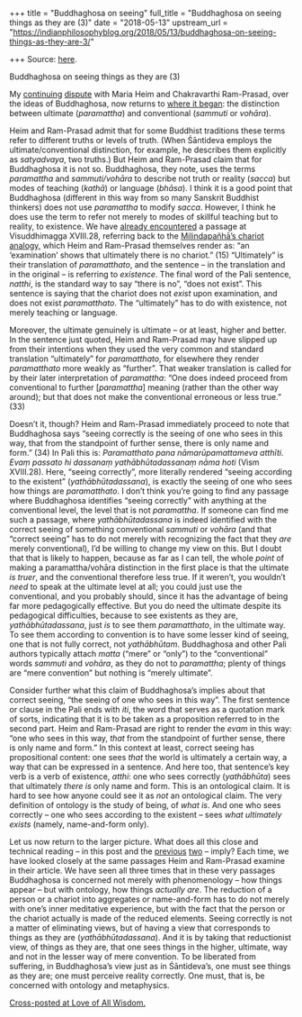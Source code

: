 +++
title = "Buddhaghosa on seeing"
full_title = "Buddhaghosa on seeing things as they are (3)"
date = "2018-05-13"
upstream_url = "https://indianphilosophyblog.org/2018/05/13/buddhaghosa-on-seeing-things-as-they-are-3/"

+++
Source: [here](https://indianphilosophyblog.org/2018/05/13/buddhaghosa-on-seeing-things-as-they-are-3/).

Buddhaghosa on seeing things as they are (3)

My
[continuing](http://loveofallwisdom.com/blog/2018/04/buddhaghosa-on-seeing-things-as-they-are-1)
[dispute](http://loveofallwisdom.com/blog/2018/04/buddhaghosa-on-seeing-things-as-they-are-2)
with Maria Heim and Chakravarthi Ram-Prasad, over the ideas of
Buddhaghosa, now returns to [where it
began](http://indianphilosophyblog.org/2018/01/21/ultimate-and-conventional-truth-in-wilfrid-sellars/#comment-206692):
the distinction between ultimate (*paramattha*) and conventional
(*sammuti* or *vohāra*).

Heim and Ram-Prasad admit that for some Buddhist traditions these terms
refer to different truths or levels of truth. (When Śāntideva employs
the ultimate/conventional distinction, for example, he describes them
explicitly as *satyadvaya*, two truths.) But Heim and Ram-Prasad claim
that for Buddhaghosa it is not so. Buddhaghosa, they note, uses the
terms *paramattha* and *sammuti/vohāra* to describe not truth or reality
(*sacca*) but modes of teaching (*kathā*) or language (*bhāsa*). I think
it is a good point that Buddhaghosa (different in this way from so many
Sanskrit Buddhist thinkers) does not use *paramattha* to modify *sacca*.
However, I think he does use the term to refer not merely to modes of
skillful teaching but to reality, to existence. We have [already
encountered](http://loveofallwisdom.com/blog/2018/04/buddhaghosa-on-seeing-things-as-they-are-1)
a passage at Visuddhimagga XVIII.28, referring back to the
[Milindapañhā’s chariot
analogy](http://loveofallwisdom.com/blog/2018/01/ultimate-and-conventional-truth-in-wilfrid-sellars/),
which Heim and Ram-Prasad themselves render as: “an ‘examination’ shows
that ultimately there is no chariot.” (15) “Ultimately” is their
translation of *paramatthato*, and the sentence – in the translation and
in the original – is referring to *existence*. The final word of the
Pali sentence, *natthi*, is the standard way to say “there is no”, “does
not exist”. This sentence is saying that the chariot does not *exist*
upon examination, and does not exist *paramatthato*. The “ultimately”
has to do with existence, not merely teaching or language.

Moreover, the ultimate genuinely is ultimate – or at least, higher and
better. In the sentence just quoted, Heim and Ram-Prasad may have
slipped up from their intentions when they used the very common and
standard translation “ultimately” for *paramatthato*, for elsewhere they
render *paramatthato* more weakly as “further”. That weaker translation
is called for by their later interpretation of *paramattha*: “One does
indeed proceed from conventional to further \[*paramattha*\] meaning
(rather than the other way around); but that does not make the
conventional erroneous or less true.” (33)

Doesn’t it, though? Heim and Ram-Prasad immediately proceed to note that
Buddhaghosa says “seeing correctly is the seeing of one who sees in this
way, that from the standpoint of further sense, there is only name and
form.” (34) In Pali this is: *Paramatthato pana nāmarūpamattameva
atthīti. Evaṃ passato hi dassanaṃ yathābhūtadassanaṃ nāma hoti* (Vism
XVIII.28). Here, “seeing correctly”, more literally rendered “seeing
according to the existent” (*yathābhūtadassana*), is exactly the seeing
of one who sees how things are *paramatthato*. I don’t think you’re
going to find any passage where Buddhaghosa identifies “seeing
correctly” with anything at the conventional level, the level that is
not *paramattha*. If someone can find me such a passage, where
*yathābhūtadassana* is indeed identified with the correct seeing of
something conventional *sammuti* or *vohāra* (and that “correct seeing”
has to do not merely with recognizing the fact that they *are* merely
conventional), I’d be willing to change my view on this. But I doubt
that that is likely to happen, because as far as I can tell, the whole
*point* of making a paramattha/vohāra distinction in the first place is
that the ultimate *is truer*, and the conventional therefore less true.
If it weren’t, you wouldn’t *need* to speak at the ultimate level at
all; you could just use the conventional, and you probably should, since
it has the advantage of being far more pedagogically effective. But you
do need the ultimate despite its pedagogical difficulties, because to
see existents as they are, *yathābhūtadassana*, just *is* to see them
*paramatthato*, in the ultimate way. To see them according to convention
is to have some lesser kind of seeing, one that is not fully correct,
not *yathābhūtam*. Buddhaghosa and other Pali authors typically attach
*matta* (“mere” or “only”) to the “conventional” words *sammuti* and
*vohāra*, as they do not to *paramattha*; plenty of things are “mere
convention” but nothing is “merely ultimate”.

Consider further what this claim of Buddhaghosa’s implies about that
correct seeing, “the seeing of one who sees in this way”. The first
sentence or clause in the Pali ends with *iti*, the word that serves as
a quotation mark of sorts, indicating that it is to be taken as a
proposition referred to in the second part. Heim and Ram-Prasad are
right to render the *evam* in this way: “one who sees in this way,
*that* from the standpoint of further sense, there is only name and
form.” In this context at least, correct seeing has propositional
content: one sees *that* the world is ultimately a certain way, a way
that can be expressed in a sentence. And here too, that sentence’s key
verb is a verb of existence, *atthi*: one who sees correctly
(*yathābhūta*) sees that ultimately *there is* only name and form. This
is an ontological claim. It is hard to see how anyone could see it as
*not* an ontological claim. The very definition of ontology is the study
of being, of *what is*. And one who sees correctly – one who sees
according to the existent – sees *what ultimately exists* (namely,
name-and-form only).

Let us now return to the larger picture. What does all this close and
technical reading – in this post and the
[previous](http://loveofallwisdom.com/blog/2018/04/buddhaghosa-on-seeing-things-as-they-are-1)
[two](http://loveofallwisdom.com/blog/2018/04/buddhaghosa-on-seeing-things-as-they-are-2)
– imply? Each time, we have looked closely at the same passages Heim and
Ram-Prasad examine in their article. We have seen all three times that
in these very passages Buddhaghosa is concerned not merely with
phenomenology – how things appear – but with ontology, how things
*actually are*. The reduction of a person or a chariot into aggregates
or name-and-form has to do not merely with one’s inner meditative
experience, but with the fact that the person or the chariot actually is
made of the reduced elements. Seeing correctly is not a matter of
eliminating views, but of having a view that corresponds to things as
they are (*yathābhūtadassana*). And it is by taking that reductionist
view, of things as they are, that one sees things in the higher,
ultimate, way and not in the lesser way of mere convention. To be
liberated from suffering, in Buddhaghosa’s view just as in Śāntideva’s,
one must see things as they are; one must perceive reality correctly.
One must, that is, be concerned with ontology and metaphysics.

[Cross-posted at Love of All
Wisdom.](http://loveofallwisdom.com/blog/2018/05/buddhaghosa-on-seeing-things-as-they-are-3)

